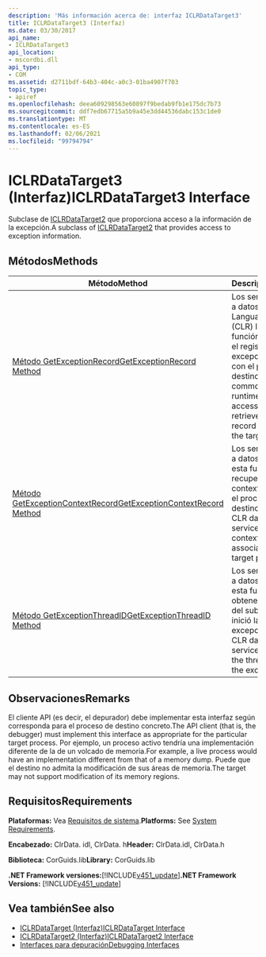 ```yaml
---
description: 'Más información acerca de: interfaz ICLRDataTarget3'
title: ICLRDataTarget3 (Interfaz)
ms.date: 03/30/2017
api_name:
- ICLRDataTarget3
api_location:
- mscordbi.dll
api_type:
- COM
ms.assetid: d2711bdf-64b3-404c-a0c3-01ba4907f703
topic_type:
- apiref
ms.openlocfilehash: deea609298563e60897f9bedab9fb1e175dc7b73
ms.sourcegitcommit: ddf7edb67715a5b9a45e3dd44536dabc153c1de0
ms.translationtype: MT
ms.contentlocale: es-ES
ms.lasthandoff: 02/06/2021
ms.locfileid: "99794794"
---
```

# <a name="iclrdatatarget3-interface"></a><span data-ttu-id="c008e-103">ICLRDataTarget3 (Interfaz)</span><span class="sxs-lookup"><span data-stu-id="c008e-103">ICLRDataTarget3 Interface</span></span>

<span data-ttu-id="c008e-104">Subclase de [ICLRDataTarget2](iclrdatatarget2-interface.md) que proporciona acceso a la información de la excepción.</span><span class="sxs-lookup"><span data-stu-id="c008e-104">A subclass of [ICLRDataTarget2](iclrdatatarget2-interface.md) that provides access to exception information.</span></span>  
  
## <a name="methods"></a><span data-ttu-id="c008e-105">Métodos</span><span class="sxs-lookup"><span data-stu-id="c008e-105">Methods</span></span>  
  
|<span data-ttu-id="c008e-106">Método</span><span class="sxs-lookup"><span data-stu-id="c008e-106">Method</span></span>|<span data-ttu-id="c008e-107">Descripción</span><span class="sxs-lookup"><span data-stu-id="c008e-107">Description</span></span>|  
|------------|-----------------|  
|[<span data-ttu-id="c008e-108">Método GetExceptionRecord</span><span class="sxs-lookup"><span data-stu-id="c008e-108">GetExceptionRecord Method</span></span>](iclrdatatarget3-getexceptionrecord-method.md)|<span data-ttu-id="c008e-109">Los servicios de acceso a datos de Common Language Runtime (CLR) llaman a esta función para recuperar el registro de excepciones asociado con el proceso de destino.</span><span class="sxs-lookup"><span data-stu-id="c008e-109">Called by the common language runtime (CLR) data access services to retrieve the exception record associated with the target process.</span></span>|  
|[<span data-ttu-id="c008e-110">Método GetExceptionContextRecord</span><span class="sxs-lookup"><span data-stu-id="c008e-110">GetExceptionContextRecord Method</span></span>](iclrdatatarget3-getexceptioncontextrecord-method.md)|<span data-ttu-id="c008e-111">Los servicios de acceso a datos de CLR llaman a esta función para recuperar el registro de contexto asociado con el proceso de destino.</span><span class="sxs-lookup"><span data-stu-id="c008e-111">Called by the CLR data access services to retrieve the context record associated with the target process.</span></span>|  
|[<span data-ttu-id="c008e-112">Método GetExceptionThreadID</span><span class="sxs-lookup"><span data-stu-id="c008e-112">GetExceptionThreadID Method</span></span>](iclrdatatarget3-getexceptionthreadid-method.md)|<span data-ttu-id="c008e-113">Los servicios de acceso a datos de CLR llaman a esta función para obtener el identificador del subproceso que inició la excepción.</span><span class="sxs-lookup"><span data-stu-id="c008e-113">Called by the CLR data access services to get the ID of the thread that threw the exception.</span></span>|  
  
## <a name="remarks"></a><span data-ttu-id="c008e-114">Observaciones</span><span class="sxs-lookup"><span data-stu-id="c008e-114">Remarks</span></span>  

 <span data-ttu-id="c008e-115">El cliente API (es decir, el depurador) debe implementar esta interfaz según corresponda para el proceso de destino concreto.</span><span class="sxs-lookup"><span data-stu-id="c008e-115">The API client (that is, the debugger) must implement this interface as appropriate for the particular target process.</span></span> <span data-ttu-id="c008e-116">Por ejemplo, un proceso activo tendría una implementación diferente de la de un volcado de memoria.</span><span class="sxs-lookup"><span data-stu-id="c008e-116">For example, a live process would have an implementation different from that of a memory dump.</span></span> <span data-ttu-id="c008e-117">Puede que el destino no admita la modificación de sus áreas de memoria.</span><span class="sxs-lookup"><span data-stu-id="c008e-117">The target may not support modification of its memory regions.</span></span>  
  
## <a name="requirements"></a><span data-ttu-id="c008e-118">Requisitos</span><span class="sxs-lookup"><span data-stu-id="c008e-118">Requirements</span></span>  

 <span data-ttu-id="c008e-119">**Plataformas:** Vea [Requisitos de sistema](../../get-started/system-requirements.md).</span><span class="sxs-lookup"><span data-stu-id="c008e-119">**Platforms:** See [System Requirements](../../get-started/system-requirements.md).</span></span>  
  
 <span data-ttu-id="c008e-120">**Encabezado:** ClrData. idl, ClrData. h</span><span class="sxs-lookup"><span data-stu-id="c008e-120">**Header:** ClrData.idl, ClrData.h</span></span>  
  
 <span data-ttu-id="c008e-121">**Biblioteca:** CorGuids.lib</span><span class="sxs-lookup"><span data-stu-id="c008e-121">**Library:** CorGuids.lib</span></span>  
  
 <span data-ttu-id="c008e-122">**.NET Framework versiones:**[!INCLUDE[v451_update](../../../../includes/net-current-v451-nov-plus.md)]</span><span class="sxs-lookup"><span data-stu-id="c008e-122">**.NET Framework Versions:** [!INCLUDE[v451_update](../../../../includes/net-current-v451-nov-plus.md)]</span></span>  
  
## <a name="see-also"></a><span data-ttu-id="c008e-123">Vea también</span><span class="sxs-lookup"><span data-stu-id="c008e-123">See also</span></span>

- [<span data-ttu-id="c008e-124">ICLRDataTarget (Interfaz)</span><span class="sxs-lookup"><span data-stu-id="c008e-124">ICLRDataTarget Interface</span></span>](iclrdatatarget-interface.md)
- [<span data-ttu-id="c008e-125">ICLRDataTarget2 (Interfaz)</span><span class="sxs-lookup"><span data-stu-id="c008e-125">ICLRDataTarget2 Interface</span></span>](iclrdatatarget2-interface.md)
- [<span data-ttu-id="c008e-126">Interfaces para depuración</span><span class="sxs-lookup"><span data-stu-id="c008e-126">Debugging Interfaces</span></span>](debugging-interfaces.md)

